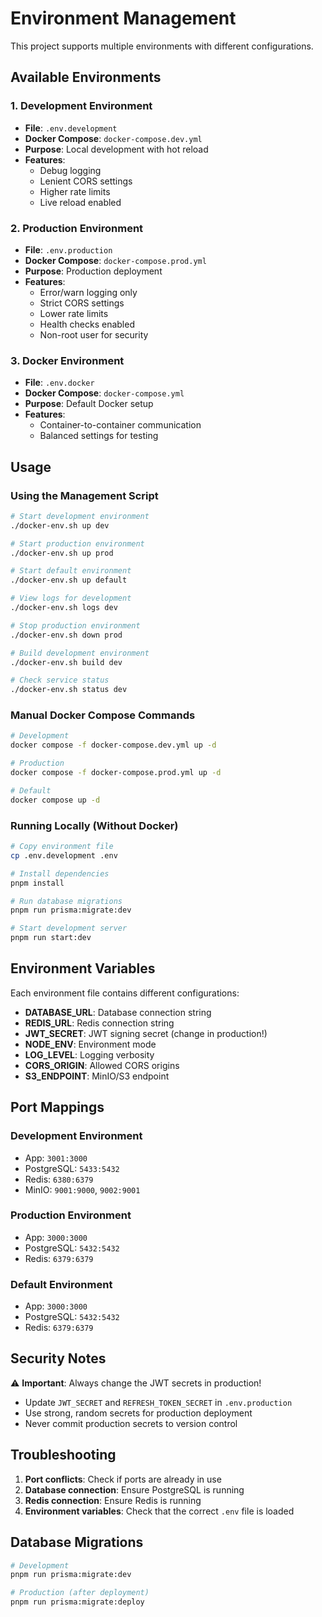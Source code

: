 # Environment Management

This project supports multiple environments with different configurations.

## Available Environments

### 1. Development Environment
- **File**: `.env.development`
- **Docker Compose**: `docker-compose.dev.yml`
- **Purpose**: Local development with hot reload
- **Features**:
  - Debug logging
  - Lenient CORS settings
  - Higher rate limits
  - Live reload enabled

### 2. Production Environment
- **File**: `.env.production`
- **Docker Compose**: `docker-compose.prod.yml`
- **Purpose**: Production deployment
- **Features**:
  - Error/warn logging only
  - Strict CORS settings
  - Lower rate limits
  - Health checks enabled
  - Non-root user for security

### 3. Docker Environment
- **File**: `.env.docker`
- **Docker Compose**: `docker-compose.yml`
- **Purpose**: Default Docker setup
- **Features**:
  - Container-to-container communication
  - Balanced settings for testing

## Usage

### Using the Management Script

```bash
# Start development environment
./docker-env.sh up dev

# Start production environment
./docker-env.sh up prod

# Start default environment
./docker-env.sh up default

# View logs for development
./docker-env.sh logs dev

# Stop production environment
./docker-env.sh down prod

# Build development environment
./docker-env.sh build dev

# Check service status
./docker-env.sh status dev
```

### Manual Docker Compose Commands

```bash
# Development
docker compose -f docker-compose.dev.yml up -d

# Production
docker compose -f docker-compose.prod.yml up -d

# Default
docker compose up -d
```

### Running Locally (Without Docker)

```bash
# Copy environment file
cp .env.development .env

# Install dependencies
pnpm install

# Run database migrations
pnpm run prisma:migrate:dev

# Start development server
pnpm run start:dev
```

## Environment Variables

Each environment file contains different configurations:

- **DATABASE_URL**: Database connection string
- **REDIS_URL**: Redis connection string
- **JWT_SECRET**: JWT signing secret (change in production!)
- **NODE_ENV**: Environment mode
- **LOG_LEVEL**: Logging verbosity
- **CORS_ORIGIN**: Allowed CORS origins
- **S3_ENDPOINT**: MinIO/S3 endpoint

## Port Mappings

### Development Environment
- App: `3001:3000`
- PostgreSQL: `5433:5432`
- Redis: `6380:6379`
- MinIO: `9001:9000`, `9002:9001`

### Production Environment
- App: `3000:3000`
- PostgreSQL: `5432:5432`
- Redis: `6379:6379`

### Default Environment
- App: `3000:3000`
- PostgreSQL: `5432:5432`
- Redis: `6379:6379`

## Security Notes

⚠️ **Important**: Always change the JWT secrets in production!

- Update `JWT_SECRET` and `REFRESH_TOKEN_SECRET` in `.env.production`
- Use strong, random secrets for production deployment
- Never commit production secrets to version control

## Troubleshooting

1. **Port conflicts**: Check if ports are already in use
2. **Database connection**: Ensure PostgreSQL is running
3. **Redis connection**: Ensure Redis is running
4. **Environment variables**: Check that the correct `.env` file is loaded

## Database Migrations

```bash
# Development
pnpm run prisma:migrate:dev

# Production (after deployment)
pnpm run prisma:migrate:deploy
```
